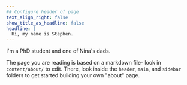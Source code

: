 ```yaml
---
## Configure header of page
text_align_right: false
show_title_as_headline: false
headline: |
  Hi, my name is Stephen.
---
```


<!-- this is a subheadline -->
I'm a PhD student and one of Nina's dads.

The page you are reading is based on a markdown file- look in `content/about/` to edit. There, look inside the `header`, `main`, and `sidebar` folders to get started building your own "about" page.
